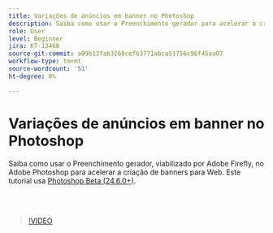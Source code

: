 ```yaml
---
title: Variações de anúncios em banner no Photoshop
description: Saiba como usar o Preenchimento gerador para acelerar a criação de banners de anúncios da Web
role: User
level: Beginner
jira: KT-13468
source-git-commit: a09b13fab3268cef63771abca51756c96f45aa07
workflow-type: tm+mt
source-wordcount: '51'
ht-degree: 0%

---
```


# Variações de anúncios em banner no Photoshop

Saiba como usar o Preenchimento gerador, viabilizado por Adobe Firefly, no Adobe Photoshop para acelerar a criação de banners para Web. Este tutorial usa [Photoshop Beta (24.6.0+)](https://helpx.adobe.com/x-productkb/global/creative-cloud-beta.html).

<br> 

>[!VIDEO](https://video.tv.adobe.com/v/3420791?quality=12&learn=on&hidetitle=true)
